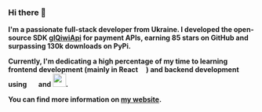 ### Hi there 👋

**I'm a passionate full-stack developer from Ukraine. I developed the open-source SDK [glQiwiApi](https://github.com/GLEF1X/glQiwiApi) for payment APIs, earning 85 stars on GitHub and surpassing 130k downloads on PyPi.**

**Currently, I'm dedicating a high percentage of my time to learning frontend development (mainly in React <img src="https://upload.wikimedia.org/wikipedia/commons/a/a7/React-icon.svg" width="13px" height="13px"/>) and backend development using <img src="https://github.com/GLEF1X/GLEF1X/assets/71976818/5bf81447-0bc4-4cb6-97ee-4f886e8348d1" width="17"></img>
 and <img src="https://github.com/GLEF1X/GLEF1X/assets/71976818/53d19b2b-9abf-4e94-9388-b905f78edd39" width="27"></img>.**


**You can find more information on [my website](https://glefix.dev).**

